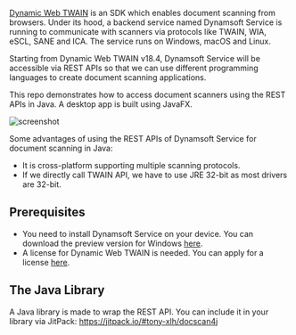 [Dynamic Web TWAIN](https://www.dynamsoft.com/web-twain/overview) is an SDK which enables document scanning from browsers. Under its hood, a backend service named Dynamsoft Service is running to communicate with scanners via protocols like TWAIN, WIA, eSCL, SANE and ICA. The service runs on Windows, macOS and Linux.

Starting from Dynamic Web TWAIN v18.4, Dynamsoft Service will be accessible via REST APIs so that we can use different programming languages to create document scanning applications.

This repo demonstrates how to access document scanners using the REST APIs in Java. A desktop app is built using JavaFX.

![screenshot](https://github.com/tony-xlh/JavaFX-Document-Scanner/assets/5462205/39332bce-bc21-44a1-9190-163207d4f71b)


Some advantages of using the REST APIs of Dynamsoft Service for document scanning in Java:

* It is cross-platform supporting multiple scanning protocols.
* If we directly call TWAIN API, we have to use JRE 32-bit as most drivers are 32-bit.


## Prerequisites

* You need to install Dynamsoft Service on your device. You can download the preview version for Windows [here](https://www.dynamsoft.com/codepool/downloads/DynamsoftServiceSetup.msi).
* A license for Dynamic Web TWAIN is needed. You can apply for a license [here](https://www.dynamsoft.com/customer/license/trialLicense?product=dwt).

## The Java Library

A Java library is made to wrap the REST API. You can include it in your library via JitPack: <https://jitpack.io/#tony-xlh/docscan4j>
